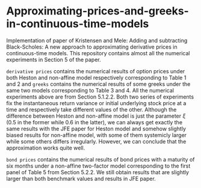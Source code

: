 # Approximating-prices-and-greeks-in-continuous-time-models
Implementation of paper of Kristensen and Mele: Adding and subtracting Black-Scholes: A new approach to approximating derivative prices in continuous-time models. 
This repository contains almost all the numerical experiments in Section 5 of the paper.

`derivative prices` contains the numerical results of option prices under both Heston and non-affine model respectively corresponding to Table 1 and 2 and `greeks` contains the numerical results of some greeks under the same two models corresponding to Table 3 and 4.
All the numerical experiments above are from Section 5.1.2.2.
Both two series of experiments fix the instantaneous return variance or initial underlying stock price at a time and respectively take different values of the other.
Although the difference between Heston and non-affine model is just the parameter $\xi$ (0.5 in the former while 0.6 in the latter), 
we can always get exactly the same results with the JFE paper for Heston model and somehow slightly biased results for non-affine model, with some of them systemicly larger while some others differs irregularly.
However, we can conclude that the approximation works quite well.

`bond prices` contains the numerical results of bond prices with a maturity of six months under a non-affine two-factor model corresponding to the first panel of Table 5 from Section 5.2.2. 
We still obtain results that are slightly larger than both benchmark values and results in JFE paper.
